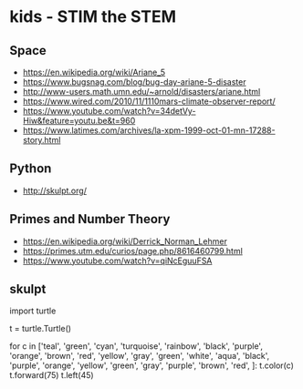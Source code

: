 # kids - STIM the STEM

## Space
* https://en.wikipedia.org/wiki/Ariane_5
* https://www.bugsnag.com/blog/bug-day-ariane-5-disaster
* http://www-users.math.umn.edu/~arnold/disasters/ariane.html
* https://www.wired.com/2010/11/1110mars-climate-observer-report/
* https://www.youtube.com/watch?v=34detVy-Hiw&feature=youtu.be&t=960
* https://www.latimes.com/archives/la-xpm-1999-oct-01-mn-17288-story.html

## Python
* http://skulpt.org/

## Primes and Number Theory
* https://en.wikipedia.org/wiki/Derrick_Norman_Lehmer
* https://primes.utm.edu/curios/page.php/8616460799.html
* https://www.youtube.com/watch?v=qiNcEguuFSA

## skulpt

import turtle

t = turtle.Turtle()

for c in ['teal', 'green', 'cyan', 'turquoise',
          'rainbow', 'black', 'purple', 'orange',
          'brown', 'red', 'yellow', 'gray', 'green',
          'white', 'aqua', 'black', 'purple', 'orange',
          'yellow', 'green', 'gray', 'purple', 'brown',
          'red',
          ]:
    t.color(c)
    t.forward(75)
    t.left(45)
    
   


